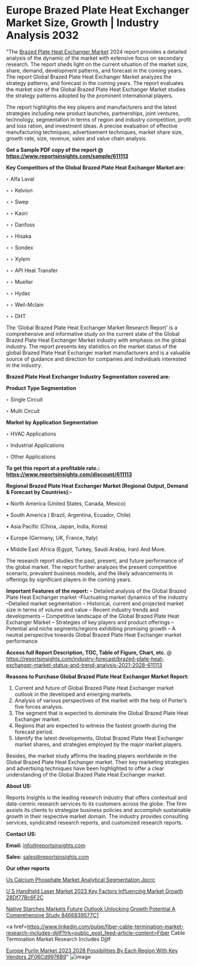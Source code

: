 # Europe Brazed Plate Heat Exchanger Market Size, Growth | Industry Analysis 2032

 "The <a href=https://www.reportsinsights.com/sample/611113>Brazed Plate Heat Exchanger Market</a> 2024 report provides a detailed analysis of the dynamic of the market with extensive focus on secondary research. The report sheds light on the current situation of the market size, share, demand, development patterns, and forecast in the coming years. The report Global Brazed Plate Heat Exchanger Market analyzes the strategy patterns, and forecast in the coming years. The report evaluates the market size of the Global Brazed Plate Heat Exchanger Market studies the strategy patterns adopted by the prominent international players.

The report highlights the key players and manufacturers and the latest strategies including new product launches, partnerships, joint ventures, technology, segmentation in terms of region and industry competition, profit and loss ration, and investment ideas. A precise evaluation of effective manufacturing techniques, advertisement techniques, market share size, growth rate, size, revenue, sales and value chain analysis.

<strong>Get a Sample PDF copy of the report @ <a href=https://www.reportsinsights.com/sample/611113 style=color:#0000ff;>https://www.reportsinsights.com/sample/611113</a></strong>

<strong>Key Competitors of the Global Brazed Plate Heat Exchanger Market are:</strong>

‣ Alfa Laval

‣ 
‣ Kelvion

‣ 
‣ Swep

‣ 
‣ Kaori

‣ 
‣ Danfoss

‣ 
‣ Hisaka

‣ 
‣ Sondex

‣ 
‣ Xylem

‣ 
‣ API Heat Transfer

‣ 
‣ Mueller

‣ 
‣ Hydac

‣ 
‣ Weil-Mclain

‣ 
‣ DHT

The ‘Global Brazed Plate Heat Exchanger Market Research Report’ is a comprehensive and informative study on the current state of the Global Brazed Plate Heat Exchanger Market industry with emphasis on the global industry. The report presents key statistics on the market status of the global Brazed Plate Heat Exchanger market manufacturers and is a valuable source of guidance and direction for companies and individuals interested in the industry.

<strong>Brazed Plate Heat Exchanger Industry Segmentation covered are:</strong>

<strong>Product Type Segmentation</strong>

‣    Single Circuit

‣ Multi Circuit

<strong>Market by Application Segmentation</strong>

‣   HVAC Applications

‣ Industrial Applications

‣ Other Applications

<strong>To get this report at a profitable rate.: <a href=https://www.reportsinsights.com/discount/611113 style=color:#0000ff;>https://www.reportsinsights.com/discount/611113</a></strong>

<strong>Regional Brazed Plate Heat Exchanger Market (Regional Output, Demand &amp; Forecast by Countries):-</strong>

• North America (United States, Canada, Mexico)

• South America ( Brazil, Argentina, Ecuador, Chile)

• Asia Pacific (China, Japan, India, Korea)

• Europe (Germany, UK, France, Italy)

• Middle East Africa (Egypt, Turkey, Saudi Arabia, Iran) And More.

The research report studies the past, present, and future performance of the global market. The report further analyzes the present competitive scenario, prevalent business models, and the likely advancements in offerings by significant players in the coming years.

<strong>Important Features of the report:</strong>
– Detailed analysis of the Global Brazed Plate Heat Exchanger market
–Fluctuating market dynamics of the industry
–Detailed market segmentation
– Historical, current and projected market size in terms of volume and value
– Recent industry trends and developments
– Competitive landscape of the Global Brazed Plate Heat Exchanger Market
– Strategies of key players and product offerings
– Potential and niche segments/regions exhibiting promising growth
– A neutral perspective towards Global Brazed Plate Heat Exchanger market performance

<strong>Access full Report Description, TOC, Table of Figure, Chart, etc. </strong>@   <a href=https://reportsinsights.com/industry-forecast/brazed-plate-heat-exchanger-market-status-and-trend-analysis-2021-2028-611113 style=color:#0000ff;>https://reportsinsights.com/industry-forecast/brazed-plate-heat-exchanger-market-status-and-trend-analysis-2021-2028-611113</a>

<strong>Reasons to Purchase Global Brazed Plate Heat Exchanger Market Report:</strong>
1. Current and future of Global Brazed Plate Heat Exchanger market outlook in the developed and emerging markets.
2. Analysis of various perspectives of the market with the help of Porter’s five forces analysis.
3. The segment that is expected to dominate the Global Brazed Plate Heat Exchanger market.
4. Regions that are expected to witness the fastest growth during the forecast period.
5. Identify the latest developments, Global Brazed Plate Heat Exchanger market shares, and strategies employed by the major market players.

Besides, the market study affirms the leading players worldwide in the Global Brazed Plate Heat Exchanger market. Their key marketing strategies and advertising techniques have been highlighted to offer a clear understanding of the Global Brazed Plate Heat Exchanger market.

<strong><strong>About US</strong>:</strong>

Reports Insights is the leading research industry that offers contextual and data-centric research services to its customers across the globe. The firm assists its clients to strategize business policies and accomplish sustainable growth in their respective market domain. The industry provides consulting services, syndicated research reports, and customized research reports.

<strong>Contact US:</strong>

<p class=><b>Email:</b> <a href=mailto:info@reportsinsights.com>info@reportsinsights.com</a></p>
<p class=><b>Sales:</b> <a href=mailto:sales@reportsinsights.com>sales@reportsinsights.com</a></p>

<strong>Our other reports</strong>

<a href=https://www.linkedin.com/pulse/us-calcium-phosphate-market-analytical-segmentation-jpcrc/>Us Calcium Phosphate Market Analytical Segmentation Jpcrc</a>

<a href=https://medium.com/@reportsinsights.aj/u-s-handheld-laser-market-2023-key-factors-influencing-market-growth-28df77bc6f2c>U S Handheld Laser Market 2023 Key Factors Influencing Market Growth 28Df77Bc6F2C</a>

<a href=https://medium.com/@tidke9676/native-starches-markets-future-outlook-unlocking-growth-potential-a-comprehensive-study-8466839577c1>Native Starches Markets Future Outlook Unlocking Growth Potential A Comprehensive Study 8466839577C1</a>

<a href=https://www.linkedin.com/pulse/fiber-cable-termination-market-research-includes-djjtf?trk=public_post_feed-article-content>Fiber Cable Termination Market Research Includes Djjtf</a>

<a href=https://medium.com/@nadeemkazi654/europe-purlin-market-2023-2028-possibilities-by-each-region-with-key-vendors-2f06cd9976b9>Europe Purlin Market 2023 2028 Possibilities By Each Region With Key Vendors 2F06Cd9976B9</a>"
![image](https://github.com/daminid12/RImarketresearch/assets/158430485/fe368654-d13a-4c6a-a097-3b191f92ee22)
